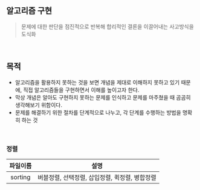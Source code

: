 ## 알고리즘 구현

> 문제에 대한 판단을 점진적으로 반복해 합리적인 결론을 이끌어내는 사고방식을 도식화

<br>

## 목적

- 알고리즘을 활용하지 못하는 것을 보면 개념을 제대로 이해하지 못하고 있기 때문에, 직접 알고리즘들을 구현하면서 이해를 높이고자 한다.
- 막상 개념은 알아도 구현하지 못하는 문제를 인식하고 문제를 마주쳤을 때 곰곰히 생각해보기 위함이다.
- 문제를 해결하기 위한 절차를 단계적으로 나누고, 각 단계를 수행하는 방법을 명확히 하는 것

<br>

### 정렬

| 파일이름 |                      설명                      |
| :------: | :--------------------------------------------: |
| sorting  | 버블정렬, 선택정렬, 삽입정렬, 퀵정렬, 병합정렬 |
